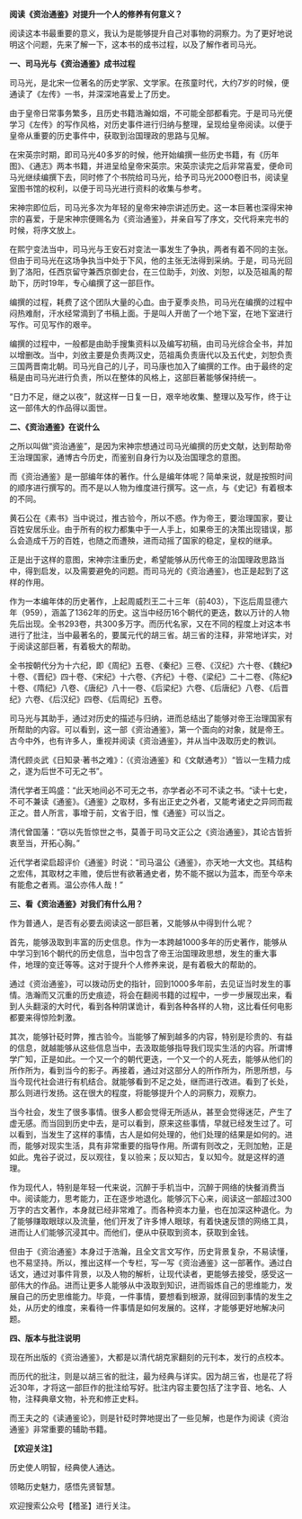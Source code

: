 **阅读《资治通鉴》对提升一个人的修养有何意义？**

阅读这本书最重要的意义，我认为是能够提升自己对事物的洞察力。为了更好地说明这个问题，先来了解一下，这本书的成书过程，以及了解作者司马光。

**一、司马光与《资治通鉴》成书过程**

司马光，是北宋一位著名的历史学家、文学家。在孩童时代，大约7岁的时候，便通读了《左传》一书，并深深地喜爱上了历史。

由于皇帝日常事务繁多，且历史书籍浩瀚如烟，不可能全部都看完。于是司马光便学习《左传》的写作风格，对历史事件进行归纳与整理，呈现给皇帝阅读。以便于皇帝从重要的历史事件中，获取到治国理政的思路与见解。

在宋英宗时期，即司马光40多岁的时候，他开始编撰一些历史书籍，有《历年图》、《通志》两本书籍，并进呈给皇帝宋英宗。宋英宗读完之后非常喜爱，便命司马光继续编撰下去，同时修了个书院给司马光，给予司马光2000卷旧书，阅读皇室图书馆的权利，以便于司马光进行资料的收集与参考。

宋神宗即位后，司马光多次为年轻的皇帝宋神宗讲述历史。这一本巨著也深得宋神宗的喜爱，于是宋神宗便赐名为《资治通鉴》，并亲自写了序文，交代将来完书的时候，将序文放上。

在熙宁变法当中，司马光与王安石对变法一事发生了争执，两者有着不同的主张。但由于司马光在这场争执当中处于下风，他的主张无法得到采纳。于是，司马光回到了洛阳，任西京留守兼西京御史台，在三位助手，刘攽、刘恕，以及范祖禹的帮助下，历时19年，专心编撰了这一部巨作。

编撰的过程，耗费了这个团队大量的心血。由于夏季炎热，司马光在编撰的过程中闷热难耐，汗水经常滴到了书稿上面。于是叫人开凿了一个地下室，在地下室进行写作。可见写作的艰辛。

编撰的过程中，一般都是由助手搜集资料以及编写初稿，由司马光综合全书，并加以增删改。当中，刘攽主要是负责两汉史，范祖禹负责唐代以及五代史，刘恕负责三国两晋南北朝。司马光自己的儿子，司马康也加入了编撰的工作。由于最终的定稿是由司马光进行负责，所以在整体的风格上，这部巨著能够保持统一。

“日力不足，继之以夜”，就这样一日复一日，艰辛地收集、整理以及写作，终于让这一部伟大的作品得以面世。

**二、《资治通鉴》在说什么**

之所以叫做“资治通鉴”，是因为宋神宗想通过司马光编撰的历史文献，达到帮助帝王治理国家，通博古今历史，而鉴别自身行为以及治国理念的意图。

而《资治通鉴》是一部编年体的著作。什么是编年体呢？简单来说，就是按照时间的顺序进行撰写的。而不是以人物为维度进行撰写。这一点，与《史记》有着根本的不同。

黄石公在《素书》当中说过，推古验今，所以不惑。作为帝王，要治理国家，要让百姓安居乐业。由于所有的权力都集中于一人手上，如果帝王的决策出现错误，那么会造成千万的百姓，也随之而遭殃，进而动摇了国家的稳定，皇权的继承。

正是出于这样的意图，宋神宗注重历史，希望能够从历代帝王的治国理政思路当中，得到启发，以及需要避免的问题。而司马光的《资治通鉴》，也正是起到了这样的作用。

作为一本编年体的历史著作，上起周威烈王二十三年（前403），下迄后周显德六年（959），涵盖了1362年的历史。这当中经历16个朝代的更迭，数以万计的人物先后出现。全书293卷，共300多万字。而历代名家，又在不同的程度上对这本书进行了批注，当中最著名的，要属元代的胡三省。胡三省的注释，非常地详实，对于阅读这部巨著，有着极大的帮助。

全书按朝代分为十六纪，即《周纪》五卷、《秦纪》三卷、《汉纪》六十卷、《魏纪》十卷、《晋纪》四十卷、《宋纪》十六卷、《齐纪》十卷、《梁纪》二十二卷、《陈纪》十卷、《隋纪》八卷、《唐纪》八十一卷、《后梁纪》六卷、《后唐纪》八卷、《后晋纪》六卷、《后汉纪》四卷、《后周纪》五卷。

司马光与其助手，通过对历史的描述与归纳，进而总结出了能够对帝王治理国家有所帮助的内容。可以看到，这一部《资治通鉴》，第一个面向的对象，就是帝王。古今中外，也有许多人，重视并阅读《资治通鉴》，并从当中汲取历史的教训。

清代顾炎武《日知录·著书之难》：（《资治通鉴》和《文献通考》）“皆以一生精力成之，遂为后世不可无之书”。

清代学者王鸣盛：“此天地间必不可无之书，亦学者必不可不读之书。“读十七史，不可不兼读《通鉴》。《通鉴》之取材，多有出正史之外者，又能考诸史之异同而裁正之。昔人所言，事增于前，文省于旧，惟《通鉴》可以当之。

清代曾国藩：“窃以先哲惊世之书，莫善于司马文正公之《资治通鉴》，其论古皆折衷至当，开拓心胸。”

近代学者梁启超评价《通鉴》时说：“司马温公《通鉴》，亦天地一大文也。其结构之宏伟，其取材之丰赡，使后世有欲著通史者，势不能不据以为蓝本，而至今卒未有能愈之者焉。温公亦伟人哉！”

**三、看《资治通鉴》对我们有什么用？**

作为普通人，是否有必要去阅读这一部巨著，又能够从中得到什么呢？

首先，能够汲取到丰富的历史信息。作为一本跨越1000多年的历史著作，能够从中学习到16个朝代的历史信息，当中包含了帝王治国理政思想，发生的重大事件，地理的变迁等等。这对于提升个人修养来说，是有着极大的帮助的。

通过《资治通鉴》，可以拨动历史的指针，回到1000多年前，去见证当时发生的事情。浩瀚而又沉重的历史痕迹，将会在翻阅书籍的过程中，一步一步展现出来，看到人头翻滚的大时代，看到各种阴谋诡计，看到各种各样的人物，这比看任何电影都要来得惊险刺激。

其次，能够针砭时弊，推古验今。当能够了解到越多的内容，特别是珍贵的、有益的信息，就越能够从这些信息当中，去汲取能够指导我们现实生活的内容。所谓博学广知，正是如此。一个又一个的朝代更迭，一个又一个的人死去，能够从他们的所作所为，看到当今的影子。再接着，通过对这部分人的所作所为，所思所想，与当今现代社会进行有机结合。就能够看到不足之处，继而进行改进。看到了长处，那么则进行发扬。这在很大的程度，将能够提升个人的洞察力，观察力。

当今社会，发生了很多事情。很多人都会觉得无所适从，甚至会觉得迷茫，产生了虚无感。而当回到历史中去，是可以看到，原来这些事情，早就已经发生过了。可以看到，当发生了这样的事情，古人是如何处理的，他们处理的结果是如何的。进而，能够对现实生活，具有非常重要的指导作用。所谓有则改之，无则加勉，正是如此。鬼谷子说过，反以观往，复以验来；反以知古，复以知今。就是这样的道理。

作为现代人，特别是年轻一代来说，沉醉于手机当中，沉醉于网络的快餐消费当中。阅读能力，思考能力，正在逐步地退化。能够沉下心来，阅读这一部超过300万字的古文著作，本身就已经非常难了。而各种资本力量，也在加深这种退化。为了能够赚取眼球以及流量，他们开发了许多博人眼球，有着快速反馈的网络工具，进而让人们能够沉浸其中。而他们，便从中获取到资本，获取到金钱。

但由于《资治通鉴》本身过于浩瀚，且全文言文写作，历史背景复杂，不易读懂，也不易坚持。所以，推出这样一个专栏，写一写《资治通鉴》这一部著作。通过白话文，通过对事件背景，以及人物的解析，让现代读者，更能够去接受，感受这一部伟大的作品。进而让更多人能够从中汲取到知识，进而锻炼自己的思维能力，发展自己的历史思维能力。毕竟，一件事情，要想看到根源，就得回到事情的发生之处，从历史的维度，来看待一件事情是如何发展的。这样，才能够更好地解决问题。

**四、版本与批注说明**

现在所出版的《资治通鉴》，大都是以清代胡克家翻刻的元刊本，发行的点校本。

而历代的批注，则是以胡三省的批注，最为经典与详实。因为胡三省，也是花了将近30年，才将这一部巨作的批注给写好。批注内容主要包括了注字音、地名、人物，注释典章文物，补充和修正史料。

而王夫之的《读通鉴论》，则是针砭时弊地提出了一些见解，也是作为阅读《资治通鉴》非常重要的辅助书籍。

**【欢迎关注】**

历史使人明智，经典使人通达。

领略历史魅力，感悟先贤智慧。

欢迎搜索公众号【稽圣】进行关注。